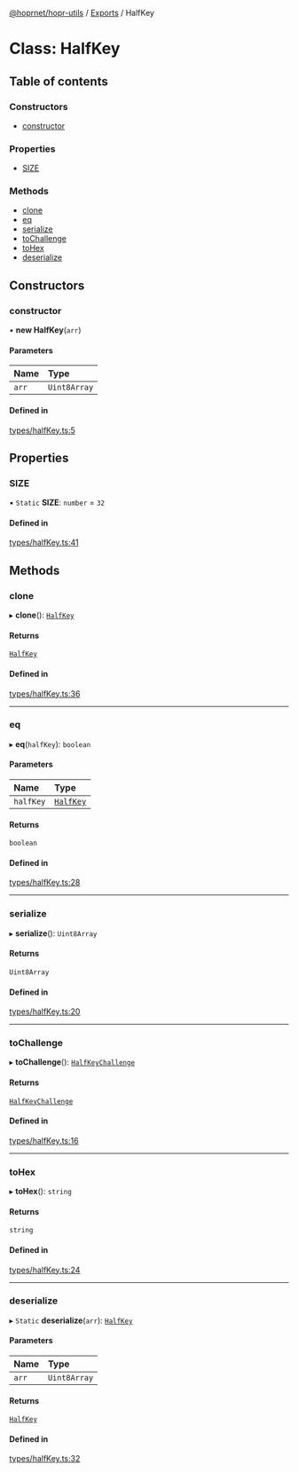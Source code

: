 [@hoprnet/hopr-utils](../README.md) / [Exports](../modules.md) / HalfKey

# Class: HalfKey

## Table of contents

### Constructors

- [constructor](halfkey.md#constructor)

### Properties

- [SIZE](halfkey.md#size)

### Methods

- [clone](halfkey.md#clone)
- [eq](halfkey.md#eq)
- [serialize](halfkey.md#serialize)
- [toChallenge](halfkey.md#tochallenge)
- [toHex](halfkey.md#tohex)
- [deserialize](halfkey.md#deserialize)

## Constructors

### constructor

• **new HalfKey**(`arr`)

#### Parameters

| Name | Type |
| :------ | :------ |
| `arr` | `Uint8Array` |

#### Defined in

[types/halfKey.ts:5](https://github.com/hoprnet/hoprnet/blob/master/packages/utils/src/types/halfKey.ts#L5)

## Properties

### SIZE

▪ `Static` **SIZE**: `number` = `32`

#### Defined in

[types/halfKey.ts:41](https://github.com/hoprnet/hoprnet/blob/master/packages/utils/src/types/halfKey.ts#L41)

## Methods

### clone

▸ **clone**(): [`HalfKey`](halfkey.md)

#### Returns

[`HalfKey`](halfkey.md)

#### Defined in

[types/halfKey.ts:36](https://github.com/hoprnet/hoprnet/blob/master/packages/utils/src/types/halfKey.ts#L36)

___

### eq

▸ **eq**(`halfKey`): `boolean`

#### Parameters

| Name | Type |
| :------ | :------ |
| `halfKey` | [`HalfKey`](halfkey.md) |

#### Returns

`boolean`

#### Defined in

[types/halfKey.ts:28](https://github.com/hoprnet/hoprnet/blob/master/packages/utils/src/types/halfKey.ts#L28)

___

### serialize

▸ **serialize**(): `Uint8Array`

#### Returns

`Uint8Array`

#### Defined in

[types/halfKey.ts:20](https://github.com/hoprnet/hoprnet/blob/master/packages/utils/src/types/halfKey.ts#L20)

___

### toChallenge

▸ **toChallenge**(): [`HalfKeyChallenge`](halfkeychallenge.md)

#### Returns

[`HalfKeyChallenge`](halfkeychallenge.md)

#### Defined in

[types/halfKey.ts:16](https://github.com/hoprnet/hoprnet/blob/master/packages/utils/src/types/halfKey.ts#L16)

___

### toHex

▸ **toHex**(): `string`

#### Returns

`string`

#### Defined in

[types/halfKey.ts:24](https://github.com/hoprnet/hoprnet/blob/master/packages/utils/src/types/halfKey.ts#L24)

___

### deserialize

▸ `Static` **deserialize**(`arr`): [`HalfKey`](halfkey.md)

#### Parameters

| Name | Type |
| :------ | :------ |
| `arr` | `Uint8Array` |

#### Returns

[`HalfKey`](halfkey.md)

#### Defined in

[types/halfKey.ts:32](https://github.com/hoprnet/hoprnet/blob/master/packages/utils/src/types/halfKey.ts#L32)
